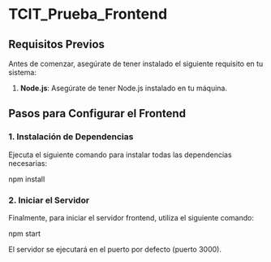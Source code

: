 # TCIT_Prueba_Frontend

## Requisitos Previos

Antes de comenzar, asegúrate de tener instalado el siguiente requisito en tu sistema:
   
1. **Node.js**: Asegúrate de tener Node.js instalado en tu máquina.

## Pasos para Configurar el Frontend

### 1. Instalación de Dependencias

Ejecuta el siguiente comando para instalar todas las dependencias necesarias:

npm install

### 2. Iniciar el Servidor

Finalmente, para iniciar el servidor frontend, utiliza el siguiente comando:

npm start

El servidor se ejecutará en el puerto por defecto (puerto 3000).

